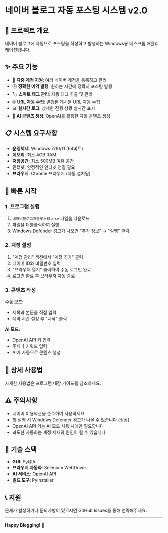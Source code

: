 # 네이버 블로그 자동 포스팅 시스템 v2.0

## 🚀 프로젝트 개요

네이버 블로그에 자동으로 포스팅을 작성하고 발행하는 Windows용 데스크톱 애플리케이션입니다.

## ✨ 주요 기능

- 🤖 **다중 계정 지원**: 여러 네이버 계정을 등록하고 관리
- 🕒 **정확한 예약 발행**: 원하는 시간에 정확히 포스팅 발행
- 🏷️ **스마트 태그 관리**: 자동 태그 추출 및 관리
- 🌐 **URL 자동 수집**: 발행된 게시물 URL 자동 수집
- 📊 **실시간 로그**: 상세한 진행 상황 실시간 표시
- 🤖 **AI 콘텐츠 생성**: OpenAI를 활용한 자동 콘텐츠 생성

## 📋 시스템 요구사항

- **운영체제**: Windows 7/10/11 (64비트)
- **메모리**: 최소 4GB RAM
- **저장공간**: 최소 500MB 여유 공간
- **인터넷**: 안정적인 인터넷 연결 필요
- **브라우저**: Chrome 브라우저 (자동 설치됨)

## 🚀 빠른 시작

### 1. 프로그램 실행
1. `네이버블로그자동포스팅.exe` 파일을 다운로드
2. 파일을 더블클릭하여 실행
3. Windows Defender 경고가 나오면 "추가 정보" → "실행" 클릭

### 2. 계정 설정
1. "계정 관리" 섹션에서 "계정 추가" 클릭
2. 네이버 ID와 비밀번호 입력
3. "브라우저 열기" 클릭하여 수동 로그인 완료
4. 로그인 완료 후 브라우저 자동 종료

### 3. 콘텐츠 작성
**수동 모드:**
- 제목과 본문을 직접 입력
- 예약 시간 설정 후 "시작" 클릭

**AI 모드:**
- OpenAI API 키 입력
- 주제나 키워드 입력
- AI가 자동으로 콘텐츠 생성

## 📖 상세 사용법

자세한 사용법은 프로그램 내장 가이드를 참조하세요.

## ⚠️ 주의사항

- 네이버 이용약관을 준수하여 사용하세요
- 첫 실행 시 Windows Defender 경고가 나올 수 있습니다 (정상)
- OpenAI API 키는 AI 모드 사용 시에만 필요합니다
- 과도한 자동화는 계정 제재의 원인이 될 수 있습니다

## 🔧 기술 스택

- **GUI**: PyQt5
- **브라우저 자동화**: Selenium WebDriver
- **AI 서비스**: OpenAI API
- **빌드 도구**: PyInstaller

## 📞 지원

문제가 발생하거나 문의사항이 있으시면 GitHub Issues를 통해 연락해주세요.

---

**Happy Blogging! 🎉**